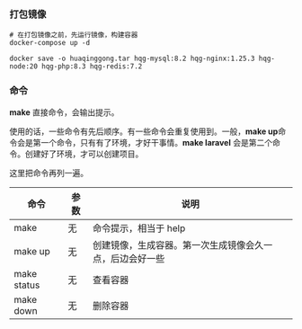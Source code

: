 ### 打包镜像

```
# 在打包镜像之前，先运行镜像，构建容器
docker-compose up -d

docker save -o huaqinggong.tar hqg-mysql:8.2 hqg-nginx:1.25.3 hqg-node:20 hqg-php:8.3 hqg-redis:7.2
```

### 命令

**make** 直接命令，会输出提示。

使用的话，一些命令有先后顺序。有一些命令会重复使用到。一般，**make up**命令会是第一个命令，只有有了环境，才好干事情。**make laravel** 会是第二个命令。创建好了环境，才可以创建项目。

这里把命令再列一遍。

|命令|参数|说明|
|--|--|--|
|make|无|命令提示，相当于 help|
|make up|无|创建镜像，生成容器。第一次生成镜像会久一点，后边会好一些|
|make status|无|查看容器|
|make down|无|删除容器|